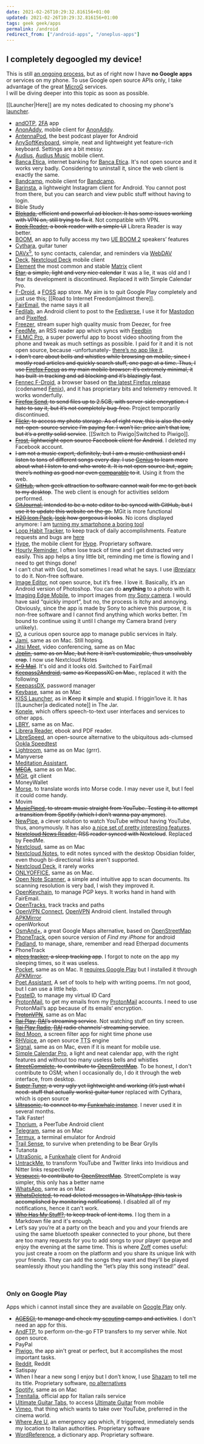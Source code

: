```yaml
---
date: 2021-02-26T10:29:32.816156+01:00
updated: 2021-02-26T10:29:32.816156+01:00
tags: geek geek/apps
permalink: /android
redirect_from: ["/android-apps", "/oneplus-apps"]
---
```

<div class="yellow box">
	<h2>I completely degoogled my device!</h2>
	This is still <u>an ongoing process</u>, but as of right now I have <b>no Google apps</b> or services on my phone. To use Google open source APIs only, I take advantage of the great <a href="https://microg.org" rel="noopener noreferrer" target="_blank" title="MicroG">MicroG</a> services.<br>
	I will be diving deeper into this topic as soon as possible.
</div>

[[Launcher|Here]] are my notes dedicated to choosing my phone's [launcher](https://en.wikipedia.org/wiki/Comparison_of_desktop_application_launchers "“Launchers” on Wikipedia").

- [andOTP](https://github.com/andOTP/andOTP), [2FA](https://en.wikipedia.org/wiki/Multi-factor_authentication "Two Factor Autentication") app
- [AnonAddy](https://anonaddy.com "AnonAddy official website"), mobile client for [AnonAddy](https://anonaddy.com "AnonAddy official website").
- [AntennaPod](https://antennapod.org "AntennaPod"), the best podcast player for Android
- [AnySoftKeyboard](https://anysoftkeyboard.github.io "AnySoftKeyboard official website"), simple, neat and lightweight yet feature-rich keyboard. Settings are a bit messy.
- [Audius](https://audius.co "Audius Music official website"), [Audius Music](https://audius.co "Audius Music official website") mobile client.
- [Banca Etica](https://play.google.com/store/apps/details?id=it.bancaetica.bank "Banca Etica on Google Play"), internet banking for [Banca Etica](https://www.bancaetica.it "Banca Etica"). It's not open source and it works very badly. Considering to uninstall it, since the web client is exactly the same.
- [Bandcamp](https://bandcamp.com "Bandcamp"), mobile client for [Bandcamp](https://bandcamp.com "Bandcamp").
- [Barinsta](https://barinsta.austinhuang.me/en/latest/ "Barinsta official website"), a lightweight Instagram client for Android. You cannot post from there, but you can search and view public stuff without having to login.
- Bible Study
- ~~[Blokada](https://blokada.org/), efficient and powerful ad blocker. It has some issues working with VPN on, still trying to fix it~~. Not compatible with VPN.
- ~~[Book Reader](https://gitlab.com/axet/android-book-reader), a book reader with a simple UI~~ Librera Reader is way better.
- [BOOM](https://www.ultimateears.com/features/apps.html "Ultimate Ears apps"), an app to fully access my two [UE BOOM 2](https://www.ultimateears.com/en-us/wireless-speakers/boom-2.html) speakers’ features
- [Cythara](https://github.com/gstraube/cythara "Cythara"), guitar tuner
- [DAVx<sup>5</sup>](https://www.davx5.com/ "DAVx5 official website"), to sync contacts, calendar, and reminders via [WebDAV](https://en.wikipedia.org/wiki/WebDAV)
- [Deck](https://f-droid.org/en/packages/it.niedermann.nextcloud.deck "Deck on F-Droid"), [Nextcloud Deck](https://apps.nextcloud.com/apps/deck "Nextcloud Deck") mobile client
- [Element](https://element.io "Element") the most common and stable [Matrix](https://matrix.org "Matrix") client
- ~~[Etar](https://github.com/Etar-Group/Etar-Calendar), a simple, light and very nice calendar~~ it was a lie, it was old and I fear its development is discontinued. Replaced it with Simple Calendar Pro.
- [F-Droid](https://f-droid.org/ "F-Droid"), a [FOSS](https://en.wikipedia.org/wiki/Free_and_open-source_software "“FOSS on Wikipedia”") app store. My aim is to quit Google Play completely and just use this; [[Road to Internet Freedom|almost there]].
- [FairEmail](https://email.faircode.eu/ "FairEmail"), the name says it all
- [Fedilab](https://fedilab.app/ "Fedilab"), an Android client to post to the [Fediverse](https://en.wikipedia.org/wiki/Fediverse), I use it for [Mastodon](https://joinmastodon.org/) and [Pixelfed](https://pixelfed.org/).
- [Freezer](https://freezer.life "Freezer"), stream super high quality music from Deezer, for free
- [FeedMe](https://play.google.com/store/apps/details?id=com.seazon.feedme "FeedMe on Google Play Store"), an RSS reader app which syncs with [Feedbin](https://feedbin.com "Feedbin")
- [FiLMiC Pro](https://www.filmicpro.com/ "FiLmiC Pro"), a super powerful app to boost video shooting from the phone and tweak as much settings as possible. I paid for it and it is not open source, because -unfortunately- [there’s no app like it](https://alternativeto.net/software/filmic-pro/?license=opensource).
- ~~I don’t care about bells and whistles while browsing on mobile, since I mostly read articles and quickly search stuff, one page at a time. Thus, I use [Firefox Focus](https://support.mozilla.org/en-US/kb/focus) as my main mobile browser: it’s extremely minimal, it has built-in tracking and ad blocking and it’s blazingly fast~~.
- [Fennec F-Droid](https://f-droid.org/en/packages/org.mozilla.fennec_fdroid/ "Fennec on F-Droid"), a browser based on [the latest Firefox release](https://github.com/mozilla-mobile/fenix "Fenix on GitHub") (codenamed [Fenix](https://github.com/mozilla-mobile/fenix "Fenix on GitHub")), and it has proprietary bits and telemetry removed. It works wonderfully.
- ~~[Firefox Send](https://send.firefox.com/), to send files up to 2.5GB, with server-side encryption. I hate to say it, but it’s not completely bug-free.~~ Project temporarily discontinued.
- ~~[Flickr](https://play.google.com/store/apps/details?id=com.flickr.android "Flickr on Google Play"), to access my photo storage. As of right now, this is also the only not-open-source service I’m paying for. I won’t lie: price ain’t that low, but it’s a pretty solid service~~. [[Switch to Piwigo|Switched to Piwigo]].
- ~~[Frost](https://f-droid.org/en/packages/com.pitchedapps.frost/ "Frost on F-Droid"), lightweight open source Facebook client for Android~~. I deleted my Facebook account.
- ~~I am not a music expert, definitely, but I am a music enthusiast and I listen to tons of different songs every day. I use [Genius](https://genius.com/ "Genius official website") to learn more about what I listen to and who wrote it. It is not open source but, again, there’s nothing as good nor even [comparable](https://alternativeto.net/software/rap-genius/?license=opensource) to it~~. Using it from the web.
- ~~[GitHub](https://play.google.com/store/apps/details?id=com.github.android "GitHub on Google Play"), when geek attraction to software cannot wait for me to get back to my desktop~~. The web client is enough for activities seldom performed.
- ~~[GitJournal](https://gitjournal.io/ "GitJournal official website"), intended to be a note editor to be synced with GitHub, but I use it to update this website on the go.~~ MGit is more functional
- ~~[H20 Icon Pack](https://play.google.com/store/apps/details?id=com.marcotls.icons.h2o.free), [look](/images/iconpack.jpg) how gorgeous it looks~~. No icons displayed anymore: I am [turning my smartphone a boring tool](https://maximevaillancourt.com/blog/turning-my-smartphone-into-a-boring-tool "an article by Maxime Vaillancourt")
- [Loop Habit Tracker](https://loophabits.org "Loop Habit Tracker"), to keep track of daily accomplishments. Feature requests and bugs are [here](/bugs#loop-habit-tracker "Loop Habit Tracker Bugs and Feature requests")
- [Hype](https://play.google.com/store/apps/details?id=it.hype.app&hl=it "Hype app on Google Play"), the mobile client for [Hype](https://www.hype.it/ "Hype official website"). Proprietary software.
- [Hourly Reminder](https://f-droid.org/en/packages/com.github.axet.hourlyreminder/ "Hourly Reminder on F-Droid"), I often lose track of time and I get distracted very easily. This app helps a tiny little bit, reminding me time is flowing and I need to get things done!
- I can’t chat with God, but sometimes I read what he says. I use [iBreviary](https://www.ibreviary.org/ "iBreviary official website") to do it. Non-free software.
- [Image Editor](https://play.google.com/store/apps/details?id=com.pcvirt.ImageEditor "Image Editor on Google Play"), not open source, but it’s free. I love it. Basically, it’s an Android version of Photoshop. You can do **anything** to a photo with it.
- [Imaging Edge Mobile](https://support.d-imaging.sony.co.jp/app/iemobile/), to import images from [my Sony camera](https://www.sony.com/electronics/interchangeable-lens-cameras/ilce-6500-body-kit). I would have said “quickly import”, but no, the process is itchy and annoying. Obviously, since the app is made by Sony to achieve this purpose, it is non-free software and I cannot find anything which works better. I’m bound to continue using it until I change my Camera brand (very unlikely).
- [IO](https://io.italia.it/ "IO official website"), a curious open source app to manage public services in Italy.
- [Jami](https://jami.net/download-jami-android/ "Jami Android page on Jami's website"), same as on Mac. Still hoping.
- [Jitsi Meet](https://jitsi.org/#download), video conferencing, same as on Mac
- ~~[Joplin](https://play.google.com/store/apps/details?id=net.cozic.joplin "Joplin on Google Play"), same as on Mac, but here it isn’t customizable, thus unsolvably crap~~. I now use Nextcloud Notes
- ~~[K-9 Mail](https://k9mail.app/ "K-9 Mail official website")~~. It's old and it looks old. Switched to FairEmail
- ~~[Keepass2Android](https://github.com/PhilippC/keepass2android), same as KeepassXC on Mac.~~, replaced it with the following
- [KeepassDX](https://www.keepassdx.com/ "KeepassDX official website"), password manager
- [Keybase](https://keybase.io/download "Keybase official website"), same as on Mac
- [KISS Launcher](https://kisslauncher.com/ "KISS launcher official website"), as in **K**eep **i**t **s**imple and **s**tupid. I friggin’love it. It has [[Launcher|a dedicated note]] in The Jar.
- [Konele](https://kaljurand.github.io/K6nele/ "Konele official website"), which offers speech-to-text user interfaces and services to other apps.
- [LBRY](https://github.com/lbryio/lbry-android), same as on Mac.
- [Librera Reader](https://librera.mobi/), ebook and PDF reader.
- [LibreSpeed](https://librespeed.org/), an open-source alternative to the ubiquitous ads-clumsed [Ookla Speedtest](https://www.speedtest.net/)
- [Lightroom](https://play.google.com/store/apps/details?id=com.adobe.lrmobile), same as on Mac (grrr).
- Manyverse
- [Meditation Assistant](https://gitlab.com/tslocum/meditationassistant),
- ~~[MEGA](https://github.com/meganz/android)~~, same as on Mac.
- [MGit](https://manichord.com/projects/mgit.html), git client
- MoneyWallet
- [Morse](https://github.com/Crazy-Marvin/Morse), to translate words into Morse code. I may never use it, but I feel it could come handy.
- Movim
- ~~[MusicPiped](https://github.com/deep-gaurav/MusicPiped), to stream music straight from YouTube. Testing it to attempt a transition from Spotify (which I don’t wanna pay anymore)~~.
- [NewPipe](https://newpipe.schabi.org/), a clever solution to watch YouTube without having YouTube, thus, anonymously. It has also [a nice set of pretty interesting features](https://github.com/TeamNewPipe/NewPipe#features).
- ~~[Nextcloud News Reader](https://github.com/nextcloud/news-android), RSS reader synced with Nextcloud~~. Replaced by FeedMe.
- [Nextcloud](https://nextcloud.com/install/#tab-mobile), same as on Mac
- [Nextcloud Notes](https://f-droid.org/en/packages/it.niedermann.owncloud.notes/ "Nextcloud Notes on F-Droid"), to edit notes synced with the desktop Obsidian folder, even though bi-directional links aren't supported.
- [Nextcloud Deck](https://f-droid.org/en/packages/it.niedermann.nextcloud.deck/ "Nextcloud Deck on F-Droid"), it rarely works
- [ONLYOFFICE](https://www.onlyoffice.com/office-for-android.aspx), same as on Mac.
- [Open Note Scanner](https://github.com/ctodobom/OpenNoteScanner "Open Note Scanner GitHub repository: source code"), a simple and intuitive app to scan documents. Its scanning resolution is very bad, I wish they improved it.
- [OpenKeychain](https://www.openkeychain.org/ "OpenKeychain official website"), to manage PGP keys. It works hand in hand with FairEmail.
- [OpenTracks](https://f-droid.org/en/packages/de.dennisguse.opentracks/), track tracks and paths
- [OpenVPN Connect](https://play.google.com/store/apps/details?id=net.openvpn.openvpn "OpenVPN Connect"), [OpenVPN](https://openvpn.net/ "OpenVPN") Android client. Installed through [APKMirror](https://www.apkmirror.com/apk/openvpn/openvpn-connect/ "OpenVPN Connect on APKMirror")
- openWorkout
- [OsmAnd+](https://osmand.net/ "OsmAnd"), a great Google Maps alternative, based on [OpenStreetMap](https://www.openstreetmap.org "OpenStreetMap")
- [PhoneTrack](https://f-droid.org/en/packages/net.eneiluj.nextcloud.phonetrack/), open source version of *Find my iPhone* for android
- [Padland](https://github.com/mikifus/padland), to manage, share, remember and read Etherpad documents
- PhoneTrack
- ~~[plees tracker](https://vmiklos.hu/plees-tracker/), a sleep tracking app~~. I forgot to note on the app my sleeping times, so it was useless.
- [Pocket](https://play.google.com/store/apps/details?id=com.ideashower.readitlater.pro), same as on Mac. It [requires Google Play](#only-on-google-play) but I installed it through [APKMirror](https://www.apkmirror.com/apk/read-it-later/pocket/ "Pocket on APKMirror").
- [Poet Assistant](https://f-droid.org/en/packages/ca.rmen.android.poetassistant/), A set of tools to help with writing poems. I’m not good, but I can use a little help.
- [PosteID](https://posteid.poste.it/ "Poste ID"), to manage my virtual ID Card
- [ProtonMail](https://protonapps.com "ProtonMail Apps"), to get my emails from my [ProtonMail](https://protonmail.com "ProtonMail") accounts. I need to use ProtonMail’s app because of its emails’ encryption.
- ~~[ProtonVPN](https://protonvpn.com/ "ProtonVPN")~~, same as on Mac
- ~~[Rai Play](https://play.google.com/store/apps/details?id=it.rainet), [RAI](https://www.rai.it/ "RAI")’s streaming service~~. Not watching stuff on tiny screen.
- ~~[Rai Play Radio](https://play.google.com/store/apps/details?id=it.rainet), [RAI](https://www.rai.it/ "RAI") radio channels’ streaming service~~.
- [Red Moon](https://github.com/LibreShift/red-moon), a screen filter app for night time phone use
- [RHVoice](https://f-droid.org/en/packages/com.github.olga_yakovleva.rhvoice.android/ "RHVoice on F-Droid"), an open source <abbr title="Text To Speech">TTS</abbr> engine
- [Signal](https://signal.org/install/ "Signal"), same as on Mac, even if it is meant for mobile use.
- [Simple Calendar Pro](https://www.simplemobiletools.com/calendar/), a light and neat calendar app, with the right features and without too many useless bells and whistles
- ~~[StreetComplete](https://github.com/westnordost/StreetComplete), to contribute to [OpenStreetMap](https://openstreetmap.org)~~. To be honest, I don't contribute to OSM; when I occasionally do, I do it through the web interface, from desktop.
- ~~[Super Tuner](https://play.google.com/store/apps/details?id=com.music.supertuner), a very ugly yet lightweight and working (it’s just what I need: stuff that actually works) guitar tuner~~ replaced with Cythara, which is open source
- ~~[Ultrasonic](https://ultrasonic.github.io/), to connect to my [Funkwhale instance](https://open.audio/xplosionmind)~~. I never used it in several months.
- Talk Faster!
- [Thorium](https://github.com/sschueller/peertube-android), a PeerTube Android client
- [Telegram](https://telegram.org/dl/android "Telegram for Android"), same as on Mac
- [Termux](https://termux.com/ "Termux"), a terminal emulator for Android
- [Trail Sense](https://f-droid.org/en/packages/com.kylecorry.trail_sense/), to survive when pretending to be Bear Grylls
- Tutanota
- [UltraSonic](https://www.f-droid.org/en/packages/org.moire.ultrasonic/ "UltraSonic on F-Droid"), a [Funkwhale](https://funkwhale.audio/ "Funkwhale") client for Android
- [UntrackMe](https://fedilab.app/wiki/untrackme/), to transform YouTube and Twitter links into Invidious and Nitter links respectively
- ~~[Vespucci](https://f-droid.org/packages/de.blau.android/), to contribute to [OpenStreetMap](https://openstreetmap.org)~~. StreetComplete is way simpler, this only has a better name
- [WhatsApp](https://www.whatsapp.com/android "WhatsApp"), same as on Mac
- ~~[WhatsDeleted](https://github.com/4nubhav/WhatsDeleted), to read deleted messages in WhatsApp (this task is accomplished by monitoring notifications)~~. I disabled all of my notifications, hence it can't work.
- ~~[Who Has My Stuff?](https://f-droid.org/packages/de.freewarepoint.whohasmystuff/ "Who Has My Stuff? on F-Droid"), to keep track of lent items~~. I log them in a Markdown file and it's enough.
- Let’s say you’re at a party on the beach and you and your friends are using the same bluetooth speaker connected to your phone, but there are too many requests for you to add songs to your player queque and enjoy the evening at the same time. This is where [Zoff](https://zoff.me/ "Zoff") comes useful: you just create a room on the platform and you share its unique link with your friends. They can add the songs they want and they’ll be played seamlessly ithout you handling the “let’s play this song instead!” deal.

<br>

### Only on Google Play

Apps which i cannot install since they are available on [Google Play](https://play.google.com "Google Play") only.

- ~~[AGESCI](https://play.google.com/store/apps/details?id=com.devextreme.Agesci.App.Mobile), to manage and check my [scouting](/stuff#scouting) camps and activities~~. I don't need an app for this.
- [AndFTP](https://www.lysesoft.com/products/andftp/ "AndFTP official website"), to perform on-the-go FTP transfers to my server while. Not open source.
- PayPal
- [Piwigo](https://f-droid.org/en/packages/org.piwigo.android/ "Piwigo on F-Droid"), the app ain't great or perfect, but it accomplishes the most important tasks.
- [Reddit](https://play.google.com/store/apps/details?id=com.reddit.frontpage), Reddit
- Satispay
- When I hear a new song I enjoy but I don’t know, I use [Shazam](https://www.shazam.com/) to tell me its title. Proprietary software, [no alternatives](https://alternativeto.net/software/shazam/?license=opensource)
- [Spotify](https://play.google.com/store/apps/details?id=com.spotify.music "Spotify for Android"), same as on Mac
- [Trenitalia](https://www.trenitalia.com/content/tcom/it/informazioni/acquista_con_smartphoneetablet.html "Trenitalia mobile"), official app for Italian rails service
- [Ultimate Guitar Tabs](https://play.google.com/store/apps/details?id=com.ultimateguitar.tabs), to access [Ultimate Guitar](https://ultimate-guitar.com) from mobile
- [Vimeo](https://play.google.com/store/apps/details?id=com.vimeo.android.videoapp "Vimeo on Google Play"), that thing which wants to take over YouTube, preferred in the cinema world.
- [Where Are U](https://play.google.com/store/apps/details?id=it.Beta80Group.whereareu), an emergency app which, if triggered, immediately sends my location to Italian authorities. Proprietary software
- [WordReference](https://play.google.com/store/apps/details?id=com.wordreference "WordReference on Play Store"), a dictionary app. Proprietary software.